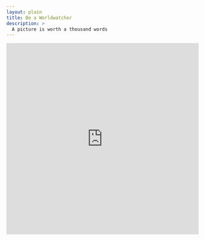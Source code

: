 ```yaml
---
layout: plain
title: Be a Worldwatcher
description: >
  A picture is worth a thousand words
---
```



<iframe
  width="100%"
  height="500px"
  style="border:0"
  loading="lazy"
  allowfullscreen
  referrerpolicy="no-referrer-when-downgrade"
  src="https://www.google.com/maps/embed/v1/place?key=AIzaSyCBlxDPSkfw9ZBQ5zkKA3mpgVD7twJVATI
    &q=Space+Needle,Seattle+WA">
</iframe>
